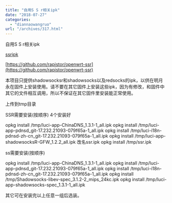 ```yaml
---
title: "自用S S r相关ipk"
date: "2018-07-27"
categories: 
  - "diannaowangruo"
url: "/archives/317.html"
---
```


自用S S r相关ipk

[ssripk](http://img.zhoujie218.top/wp-content/uploads/2018/07/ssripk.rar)

[](https://github.com/rapistor/openwrt-ssr)[https://github.com/rapistor/openwrt-ssr](https://github.com/rapistor/openwrt-ssr)

本项目只提供shadowsocksr和shadowsocks以及redsocks的ipk，以供在明月永在固件上安装使用。请不要在其它固件上安装这些ipk，因为有修改，和固件中其它的文件相互调用，所以不保证在其它固件里安装能正常使用。

上传到tmp目录

SSR需要安装(按顺序) 4个安装好

opkg install /tmp/luci-app-ChinaDNS\_1.3.1-1\_all.ipk opkg install /tmp/luci-app-pdnsd\_git-17.232.21093-079f65a-1\_all.ipk opkg install /tmp/luci-i18n-pdnsd-zh-cn\_git-17.232.21093-079f65a-1\_all.ipk opkg install /tmp/luci-app-shadowsocksR-GFW\_1.2.2\_all.ipk 改名ssr.ipk opkg install /tmp/ssr.ipk

ss需要安装(按顺序)

opkg install /tmp/luci-app-ChinaDNS\_1.3.1-1\_all.ipk opkg install /tmp/luci-app-pdnsd\_git-17.232.21093-079f65a-1\_all.ipk opkg install /tmp/luci-i18n-pdnsd-zh-cn\_git-17.232.21093-079f65a-1\_all.ipk opkg install /tmp/Shadowsocks-libev-spec\_3.1.2-2\_mips\_24kc.ipk opkg install /tmp/luci-app-shadowsocks-spec\_1.3.1-1\_all.ipk

其它可在安装完以上任意一组后选装。
